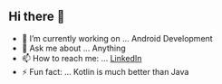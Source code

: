 ## Hi there 👋

- 🔭 I’m currently working on ... Android Development
- 💬 Ask me about ... Anything
- 📫 How to reach me: ... <a href="https://www.linkedin.com/in/jatinsinghchug/">LinkedIn</a>
- ⚡ Fun fact: ... Kotlin is much better than Java
